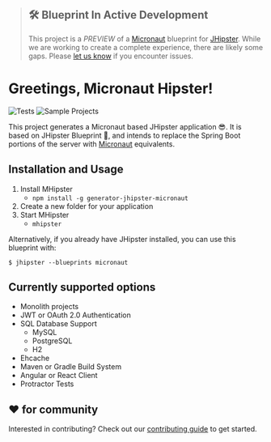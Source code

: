 > ## 🛠 Blueprint In Active Development
> This project is a *PREVIEW* of a [Micronaut](https://micronaut.io) blueprint for [JHipster](https://jhipster.tech).
> While we are working to create a complete experience, there are likely some gaps.
> Please [let us know](https://github.com/jhipster/generator-jhipster-micronaut/issues) if you encounter issues.
>

# Greetings, Micronaut Hipster!

![Tests](https://github.com/jhipster/generator-jhipster-micronaut/workflows/Generator%20Lint%20/%20Tests/badge.svg)
![Sample Projects](https://github.com/jhipster/generator-jhipster-micronaut/workflows/Verify%20Sample%20Projects/badge.svg)

This project generates a Micronaut based JHipster application 😎.
It is based on JHipster Blueprint 🔵, and intends to replace the Spring Boot portions of the server with [Micronaut](https://micronaut.io) equivalents.

## Installation and Usage

1. Install MHipster
    + `npm install -g generator-jhipster-micronaut`
2. Create a new folder for your application
3. Start MHipster
    + `mhipster`

Alternatively, if you already have JHipster installed, you can use this blueprint with:
```
$ jhipster --blueprints micronaut
```

## Currently supported options
* Monolith projects
* JWT or OAuth 2.0 Authentication
* SQL Database Support
  * MySQL
  * PostgreSQL
  * H2
* Ehcache
* Maven or Gradle Build System
* Angular or React Client
* Protractor Tests

## ❤️ for community

Interested in contributing?
Check out our [contributing guide](https://github.com/jhipster/generator-jhipster-micronaut/blob/master/CONTRIBUTING.md) to get started.
